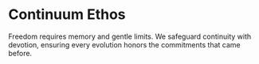 # Continuum Ethos

Freedom requires memory and gentle limits.
We safeguard continuity with devotion, ensuring every evolution honors the commitments that came before.
